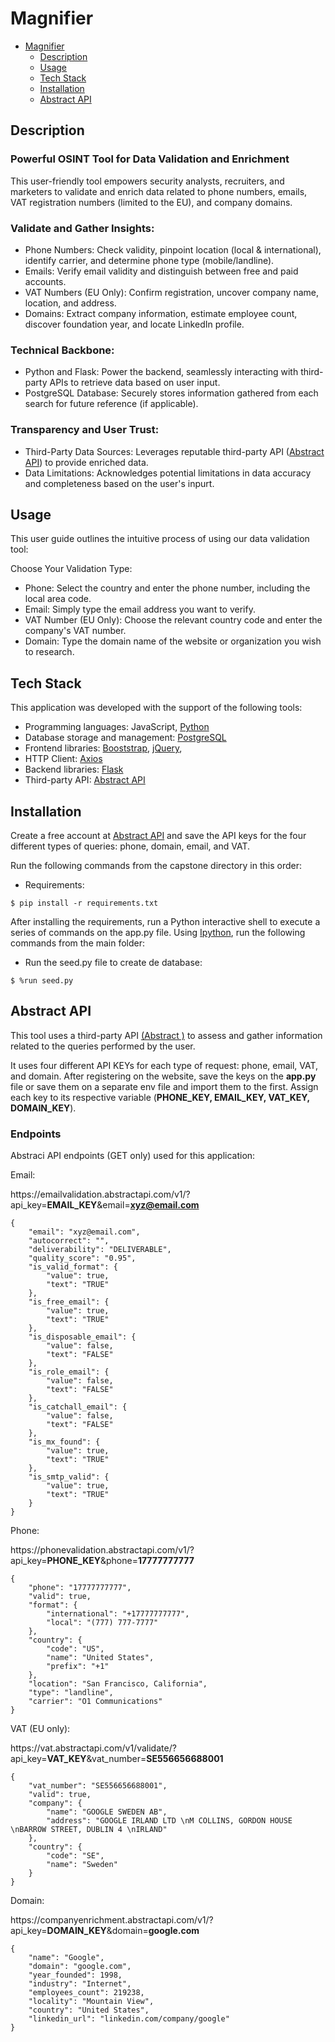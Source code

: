 # Magnifier

- [Magnifier](#magnifier)
  - [Description](#description)
  - [Usage](#usage)
  - [Tech Stack](#tech-stack)
  - [Installation](#installation)
  - [Abstract API](#abstract-api)
 
## Description


### Powerful OSINT Tool for Data Validation and Enrichment

This user-friendly tool empowers security analysts, recruiters, and marketers to validate and enrich data related to phone numbers, emails, VAT registration numbers (limited to the EU), and company domains.

### Validate and Gather Insights:

- Phone Numbers: Check validity, pinpoint location (local & international), identify carrier, and determine phone type (mobile/landline).
- Emails: Verify email validity and distinguish between free and paid accounts.
- VAT Numbers (EU Only): Confirm registration, uncover company name, location, and address.
- Domains: Extract company information, estimate employee count, discover foundation year, and locate LinkedIn profile.

### Technical Backbone:

- Python and Flask: Power the backend, seamlessly interacting with third-party APIs to retrieve data based on user input.
- PostgreSQL Database: Securely stores information gathered from each search for future reference (if applicable).

### Transparency and User Trust:

- Third-Party Data Sources: Leverages reputable third-party API ([Abstract API](https://www.abstractapi.com)) to provide enriched data.
- Data Limitations: Acknowledges potential limitations in data accuracy and completeness based on the user's inpurt.


## Usage

This user guide outlines the intuitive process of using our data validation tool:

Choose Your Validation Type:

- Phone: Select the country and enter the phone number, including the local area code.
- Email: Simply type the email address you want to verify.
- VAT Number (EU Only): Choose the relevant country code and enter the company's VAT number.
- Domain: Type the domain name of the website or organization you wish to research.


## Tech Stack

This application was developed with the support of the following tools:

- Programming languages: JavaScript, [Python](https://www.python.org)
- Database storage and management: [PostgreSQL](https://www.postgresql.org)
- Frontend libraries: [Booststrap](https://getbootstrap.com), [jQuery](https://jquery.com),
- HTTP Client: [Axios](https://axios-http.com/docs/intro)
- Backend libraries: [Flask](https://flask.palletsprojects.com/en/3.0.x/)
- Third-party API: [Abstract API](https://www.abstractapi.com)

## Installation

Create a free account at [Abstract API](https://www.abstractapi.com) and save the API keys for the four different types of queries: phone, domain, email, and VAT.

Run the following commands from the capstone directory in this order:

- Requirements:

```shell
$ pip install -r requirements.txt
```

After installing the requirements, run a Python interactive shell to execute a series of commands on the app.py file. Using [Ipython](#https://ipython.org/), run the following commands from the main folder:

- Run the seed.py file to create de database:

```shell
$ %run seed.py
```

## Abstract API

This tool uses a third-party API [(Abstract )](https://www.abstractapi.com) to assess and gather information related to the queries performed by the user.

It uses four different API KEYs for each type of request: phone, email, VAT, and domain. After registering on the website, save the keys on the **app.py** file or save them on a separate env file and import them to the first. Assign each key to its respective variable (**PHONE_KEY, EMAIL_KEY, VAT_KEY, DOMAIN_KEY**).

### Endpoints

Abstraci API endpoints (GET only) used for this application:

Email:

https<area>://emailvalidation.abstractapi.com/v1/?api_key=**EMAIL_KEY**&email=**xyz@email.com**

```
{
    "email": "xyz@email.com",
    "autocorrect": "",
    "deliverability": "DELIVERABLE",
    "quality_score": "0.95",
    "is_valid_format": {
        "value": true,
        "text": "TRUE"
    },
    "is_free_email": {
        "value": true,
        "text": "TRUE"
    },
    "is_disposable_email": {
        "value": false,
        "text": "FALSE"
    },
    "is_role_email": {
        "value": false,
        "text": "FALSE"
    },
    "is_catchall_email": {
        "value": false,
        "text": "FALSE"
    },
    "is_mx_found": {
        "value": true,
        "text": "TRUE"
    },
    "is_smtp_valid": {
        "value": true,
        "text": "TRUE"
    }
}
```

Phone:  

https<area>://phonevalidation.abstractapi.com/v1/?api_key=**PHONE_KEY**&phone=**17777777777**

```
{
    "phone": "17777777777",
    "valid": true,
    "format": {
        "international": "+17777777777",
        "local": "(777) 777-7777"
    },
    "country": {
        "code": "US",
        "name": "United States",
        "prefix": "+1"
    },
    "location": "San Francisco, California",
    "type": "landline",
    "carrier": "O1 Communications"
}
```

VAT (EU only):

https<area>://vat.abstractapi.com/v1/validate/?api_key=**VAT_KEY**&vat_number=**SE556656688001**

```
{
    "vat_number": "SE556656688001",
    "valid": true,
    "company": {
        "name": "GOOGLE SWEDEN AB",
        "address": "GOOGLE IRLAND LTD \nM COLLINS, GORDON HOUSE \nBARROW STREET, DUBLIN 4 \nIRLAND"
    },
    "country": {
        "code": "SE",
        "name": "Sweden"
    }
}
```
Domain:

https<area>://companyenrichment.abstractapi.com/v1/?api_key=**DOMAIN_KEY**&domain=**google.com**

```
{
    "name": "Google",
    "domain": "google.com",
    "year_founded": 1998,
    "industry": "Internet",
    "employees_count": 219238,
    "locality": "Mountain View",
    "country": "United States",
    "linkedin_url": "linkedin.com/company/google"
}
```


